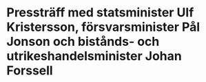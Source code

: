 # Pressträff med statsminister Ulf Kristersson, försvarsminister Pål Jonson och bistånds- och utrikeshandelsminister Johan Forssell


